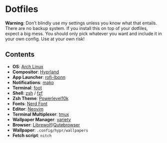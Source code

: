 # Dotfiles

**Warning**: Don’t blindly use my settings unless you know what that entails. There are no backup system. If you install this on top of your dotfiles, expect a big mess. You should only pick whatever you want and include it in your own config. Use at your own risk!

## Contents
- **OS**: [Arch Linux](https://archlinux.org/)
- **Compositor**: [Hyprland](https://github.com/hyprwm/Hyprland)
- **App Launcher**: [rofi-lbonn](https://github.com/lbonn/rofi)
- **Notifications**: [mako](https://github.com/emersion/mako)
- **Terminal**: [foot](https://codeberg.org/dnkl/foot)
- **Shell**: [zsh](https://github.com/zsh-users) / [fzf](https://github.com/junegunn/fzf)
- **Zsh Theme**: [Powerlevel10k](https://github.com/romkatv/powerlevel10k)
- **Fonts**: [Nerd Font](https://www.nerdfonts.com/)
- **Editor**: [Neovim](https://github.com/neovim/neovim)
- **Terminal Multiplexer**: [tmux](https://github.com/tmux/tmux)
- **Wallpaper Manager**: [variety](https://github.com/varietywalls/variety)
- **Browser**: [Librewolf](https://librewolf.net/)/[Qutebrowser](https://qutebrowser.org/)
- **Wallpaper**: `.config/hypr/wallpapers`
- **Fetch script**: `nitch`

